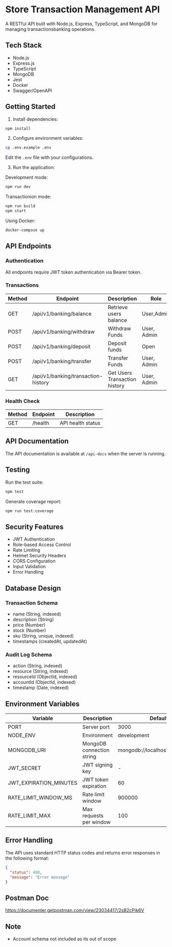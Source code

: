 # Store Transaction Management API

A RESTful API built with Node.js, Express, TypeScript, and MongoDB for managing transactionsbanking operations.



## Tech Stack

- Node.js
- Express.js
- TypeScript
- MongoDB
- Jest
- Docker
- Swagger/OpenAPI

## Getting Started

1. Install dependencies:
```bash
npm install
```

2. Configure environment variables:
```bash
cp .env.example .env
```
Edit the `.env` file with your configurations.

3. Run the application:

Development mode:
```bash
npm run dev
```

Transactionion mode:
```bash
npm run build
npm start
```

Using Docker:
```bash
docker-compose up
```

## API Endpoints

### Authentication

All endpoints require JWT token authentication via Bearer token.

### Transactions

| Method | Endpoint | Description | Role |
|--------|----------|-------------|------|
| GET | /api/v1/banking/balance| Retrieve users balance | User,Admin |
| POST | /api/v1/banking/withdraw| Withdraw Funds | User, Admin |
| POST | /api/v1/banking/deposit | Deposit funds | Open |
| POST | /api/v1/banking/transfer | Transfer Funds | User, Admin|
| GET | /api/v1/banking/transaction-history | Get Users Transaction history | User, Admin |

### Health Check

| Method | Endpoint | Description |
|--------|----------|-------------|
| GET | /health | API health status |


## API Documentation

The API documentation is available at `/api-docs` when the server is running.

## Testing

Run the test suite:
```bash
npm test
```

Generate coverage report:
```bash
npm run test:coverage
```

## Security Features

- JWT Authentication
- Role-based Access Control
- Rate Limiting
- Helmet Security Headers
- CORS Configuration
- Input Validation
- Error Handling

## Database Design

### Transaction Schema
- name (String, indexed)
- description (String)
- price (Number)
- stock (Number)
- sku (String, unique, indexed)
- timestamps (createdAt, updatedAt)

### Audit Log Schema
- action (String, indexed)
- resource (String, indexed)
- resourceId (ObjectId, indexed)
- accountId (ObjectId, indexed)
- timestamp (Date, indexed)

## Environment Variables

| Variable | Description | Default |
|----------|-------------|---------|
| PORT | Server port | 3000 |
| NODE_ENV | Environment | development |
| MONGODB_URI | MongoDB connection string | mongodb://localhost:27017/store |
| JWT_SECRET | JWT signing key | - |
| JWT_EXPIRATION_MINUTES | JWT token expiration | 60 |
| RATE_LIMIT_WINDOW_MS | Rate limit window | 900000 |
| RATE_LIMIT_MAX | Max requests per window | 100 |

## Error Handling

The API uses standard HTTP status codes and returns error responses in the following format:
```json
{
  "status": 400,
  "message": "Error message"
}
```

## Postman Doc

https://documenter.getpostman.com/view/23034417/2sB2cPik6V

## Note
- Account schema not included as its out of scope
